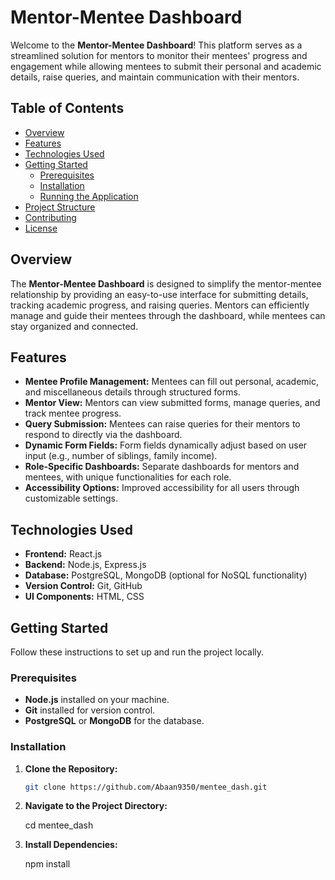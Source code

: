# Mentor-Mentee Dashboard

Welcome to the **Mentor-Mentee Dashboard**! This platform serves as a streamlined solution for mentors to monitor their mentees' progress and engagement while allowing mentees to submit their personal and academic details, raise queries, and maintain communication with their mentors.

## Table of Contents
- [Overview](#overview)
- [Features](#features)
- [Technologies Used](#technologies-used)
- [Getting Started](#getting-started)
  - [Prerequisites](#prerequisites)
  - [Installation](#installation)
  - [Running the Application](#running-the-application)
- [Project Structure](#project-structure)
- [Contributing](#contributing)
- [License](#license)

## Overview

The **Mentor-Mentee Dashboard** is designed to simplify the mentor-mentee relationship by providing an easy-to-use interface for submitting details, tracking academic progress, and raising queries. Mentors can efficiently manage and guide their mentees through the dashboard, while mentees can stay organized and connected.

## Features

- **Mentee Profile Management:** Mentees can fill out personal, academic, and miscellaneous details through structured forms.
- **Mentor View:** Mentors can view submitted forms, manage queries, and track mentee progress.
- **Query Submission:** Mentees can raise queries for their mentors to respond to directly via the dashboard.
- **Dynamic Form Fields:** Form fields dynamically adjust based on user input (e.g., number of siblings, family income).
- **Role-Specific Dashboards:** Separate dashboards for mentors and mentees, with unique functionalities for each role.
- **Accessibility Options:** Improved accessibility for all users through customizable settings.

## Technologies Used

- **Frontend:** React.js
- **Backend:** Node.js, Express.js
- **Database:** PostgreSQL, MongoDB (optional for NoSQL functionality)
- **Version Control:** Git, GitHub
- **UI Components:** HTML, CSS

## Getting Started

Follow these instructions to set up and run the project locally.

### Prerequisites

- **Node.js** installed on your machine.
- **Git** installed for version control.
- **PostgreSQL** or **MongoDB** for the database.

### Installation

1. **Clone the Repository:**

   ```bash
   git clone https://github.com/Abaan9350/mentee_dash.git

2. **Navigate to the Project Directory:**

    cd mentee_dash
    
3. **Install Dependencies:**

    npm install


